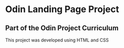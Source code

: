 # Odin Landing Page Project

## Part of the Odin Project Curriculum

This project was developed using HTML and CSS

